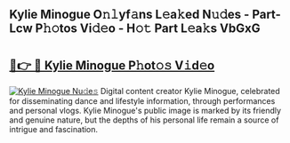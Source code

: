 ## Kylie Minogue O𝚗𝚕yf𝚊ns L𝚎a𝚔ed N𝚞𝚍es - Part-Lcw P𝚑𝚘tos Vi𝚍𝚎o - H𝚘𝚝 Part L𝚎a𝚔s VbGxG

# <h2><a href="http://kf31xue.oniu.top/?m=Kylie+Minogue">🔗👉 🔴 Kylie Minogue P𝚑ot𝚘𝚜 V𝚒d𝚎o</a></h2>

[![Kylie Minogue Nu𝚍e𝚜](https://i.imgur.com/0qMVB7G.gif)](http://kf31xue.oniu.top/?m=Kylie+Minogue)
Digital content creator Kylie Minogue, celebrated for disseminating dance and lifestyle information, through performances and personal vlogs. Kylie Minogue's public image is marked by its friendly and genuine nature, but the depths of his personal life remain a source of intrigue and fascination.  
